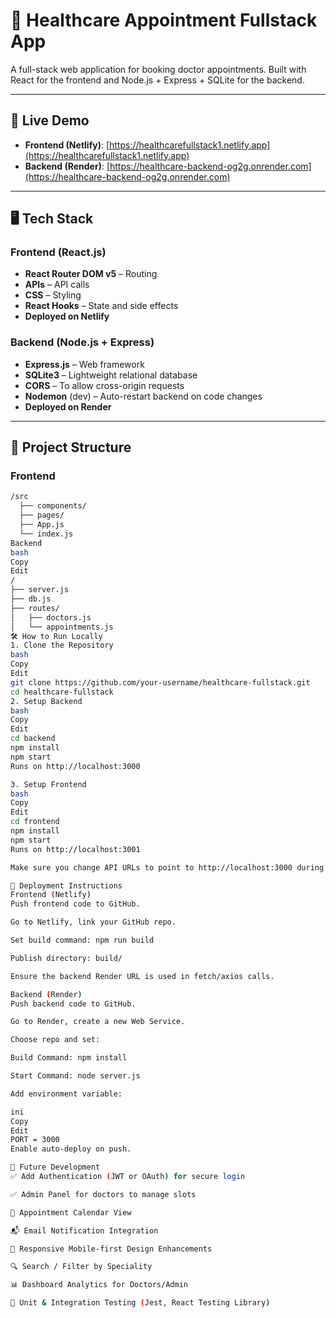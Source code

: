 # 🏥 Healthcare Appointment Fullstack App

A full-stack web application for booking doctor appointments. Built with React for the frontend and Node.js + Express + SQLite for the backend.

---

## 🚀 Live Demo

- **Frontend (Netlify)**: [https://healthcarefullstack1.netlify.app](https://healthcarefullstack1.netlify.app)
- **Backend (Render)**: [https://healthcare-backend-og2g.onrender.com](https://healthcare-backend-og2g.onrender.com)

---

## 🖥️ Tech Stack

### Frontend (React.js)

- **React Router DOM v5** – Routing
- **APIs** – API calls
- **CSS** – Styling
- **React Hooks** – State and side effects
- **Deployed on Netlify**

### Backend (Node.js + Express)

- **Express.js** – Web framework
- **SQLite3** – Lightweight relational database
- **CORS** – To allow cross-origin requests
- **Nodemon** (dev) – Auto-restart backend on code changes
- **Deployed on Render**

---

## 📂 Project Structure

### Frontend

```bash
/src
  ├── components/
  ├── pages/
  ├── App.js
  └── index.js
Backend
bash
Copy
Edit
/
├── server.js
├── db.js
├── routes/
│   ├── doctors.js
│   └── appointments.js
🛠️ How to Run Locally
1. Clone the Repository
bash
Copy
Edit
git clone https://github.com/your-username/healthcare-fullstack.git
cd healthcare-fullstack
2. Setup Backend
bash
Copy
Edit
cd backend
npm install
npm start
Runs on http://localhost:3000

3. Setup Frontend
bash
Copy
Edit
cd frontend
npm install
npm start
Runs on http://localhost:3001

Make sure you change API URLs to point to http://localhost:3000 during local development.

🚀 Deployment Instructions
Frontend (Netlify)
Push frontend code to GitHub.

Go to Netlify, link your GitHub repo.

Set build command: npm run build

Publish directory: build/

Ensure the backend Render URL is used in fetch/axios calls.

Backend (Render)
Push backend code to GitHub.

Go to Render, create a new Web Service.

Choose repo and set:

Build Command: npm install

Start Command: node server.js

Add environment variable:

ini
Copy
Edit
PORT = 3000
Enable auto-deploy on push.

🌱 Future Development
✅ Add Authentication (JWT or OAuth) for secure login

✅ Admin Panel for doctors to manage slots

📅 Appointment Calendar View

📬 Email Notification Integration

📱 Responsive Mobile-first Design Enhancements

🔍 Search / Filter by Speciality

📊 Dashboard Analytics for Doctors/Admin

🧪 Unit & Integration Testing (Jest, React Testing Library)
